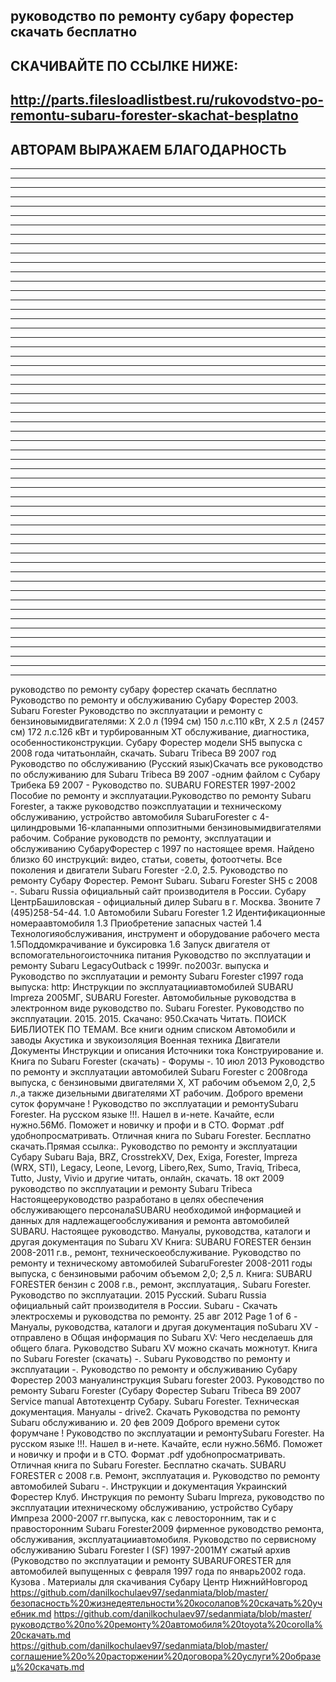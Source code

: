 руководство по ремонту субару форестер скачать бесплатно
--------------------------------------------------
СКАЧИВАЙТЕ ПО ССЫЛКЕ НИЖЕ:
--------------------------------------------------
http://parts.filesloadlistbest.ru/rukovodstvo-po-remontu-subaru-forester-skachat-besplatno
--------------------------------------------------
АВТОРАМ ВЫРАЖАЕМ БЛАГОДАРНОСТЬ
--------------------------------------------------
--------------------------------------------------
--------------------------------------------------
--------------------------------------------------
--------------------------------------------------
--------------------------------------------------
--------------------------------------------------
--------------------------------------------------
--------------------------------------------------
--------------------------------------------------
--------------------------------------------------
--------------------------------------------------
--------------------------------------------------
--------------------------------------------------
--------------------------------------------------
--------------------------------------------------
--------------------------------------------------
--------------------------------------------------
--------------------------------------------------
--------------------------------------------------
--------------------------------------------------
--------------------------------------------------
--------------------------------------------------
--------------------------------------------------
--------------------------------------------------
--------------------------------------------------
--------------------------------------------------
--------------------------------------------------
--------------------------------------------------
--------------------------------------------------
--------------------------------------------------
--------------------------------------------------
--------------------------------------------------
--------------------------------------------------
--------------------------------------------------
--------------------------------------------------
--------------------------------------------------
--------------------------------------------------
--------------------------------------------------
--------------------------------------------------
--------------------------------------------------
--------------------------------------------------
--------------------------------------------------
--------------------------------------------------
--------------------------------------------------
--------------------------------------------------
--------------------------------------------------
--------------------------------------------------
--------------------------------------------------
--------------------------------------------------
--------------------------------------------------
--------------------------------------------------
--------------------------------------------------
--------------------------------------------------
--------------------------------------------------
--------------------------------------------------
руководство по ремонту субару форестер скачать бесплатно Руководство по ремонту и обслуживанию Субару Форестер 2003. Subaru Forester Руководство по эксплуатации и ремонту с бензиновымидвигателями: X 2.0 л (1994 см) 150 л.с.110 кВт, X 2.5 л (2457 см) 172 л.с.126 кВт и турбированным XT  обслуживание, диагностика, особенностиконструкции. Субару Форестер модели SH5 выпуска с 2008 года читатьонлайн, скачать. Subaru Tribeca B9 2007 год Руководство по обслуживанию (Русский язык)Скачать все руководство по обслуживанию для Subaru Tribeca B9 2007 -одним файлом с Субару Трибека Б9 2007 - Руководство по. SUBARU FORESTER 1997-2002 Пособие по ремонту и эксплуатации.Руководство по ремонту Subaru Forester, а также руководство поэксплуатации и техническому обслуживанию, устройство автомобиля SubaruForester с 4-цилиндровыми 16-клапанными оппозитными бензиновымидвигателями рабочим. Собрание руководств по ремонту, эксплуатации и обслуживанию СубаруФорестер с 1997 по настоящее время. Найдено близко 60 инструкций: видео, статьи, советы, фотоотчеты. Все поколения и двигатели Subaru Forester -2.0, 2.5. Руководство по ремонту Субару Форестер. Ремонт Subaru. Subaru Forester SH5 с 2008 -. Subaru Russia  официальный сайт производителя в России. Субару ЦентрБашиловская - официальный дилер Subaru в г. Москва.  Звоните 7 (495)258-54-44. 1.0 Автомобили Subaru Forester 1.2 Идентификационные номераавтомобиля 1.3 Приобретение запасных частей 1.4 Технологияобслуживания, инструмент и оборудование рабочего места 1.5Поддомкрачивание и буксировка 1.6 Запуск двигателя от вспомогательногоисточника питания
Руководство по эксплуатации и ремонту Subaru LegacyOutback с 1999г. по2003г. выпуска и Руководство по эксплуатации и ремонту Subaru Forester c1997 года выпуска: http: Инструкции по эксплуатацииавтомобилей SUBARU Impreza 2005МГ, SUBARU Forester. Автомобильные руководства в электронном виде руководство по. Subaru Forester. Руководство по эксплуатации. 2015. 2015. Скачано: 950.Скачать  Читать. ПОИСК БИБЛИОТЕК ПО ТЕМАМ. Все книги одним списком Автомобили и заводы  Акустика и звукоизоляция  Военная техника Двигатели  Документы  Инструкции и описания  Источники тока Конструирование и. Книга по Subaru Forester (скачать) - Форумы -. 10 июл 2013  Руководство по ремонту и эксплуатации автомобилей Subaru Forester с 2008года выпуска, с бензиновыми двигателями X, XT рабочим объемом 2,0, 2,5 л.,а также дизельными двигателями XT рабочим. Доброго времени суток форумчане ! Руководство по эксплуатации и ремонтуSubaru Forester. На русском языке !!!. Нашел в и-нете. Качайте, если нужно.56Мб. Поможет и новичку и профи и в СТО. Формат .pdf удобнопросматривать. Отличная книга по Subaru Forester. Бесплатно скачать.Прямая ссылка:. Руководство по ремонту и эксплуатации Субару  Subaru Baja, BRZ, CrosstrekXV, Dex, Exiga, Forester, Impreza (WRX, STI), Legacy, Leone, Levorg, Libero,Rex, Sumo, Traviq, Tribeca, Tutto, Justy, Vivio и другие читать, онлайн, скачать. 18 окт 2009  руководство по экcплуатации и ремонту Subaru Tribeca Настоящееруководство разработано в целях обеспечения обслуживающего персоналаSUBARU необходимой информацией и данных для надлежащегообслуживания и ремонта автомобилей SUBARU. Настоящее руководство. Мануалы, руководства, каталоги и другая документация по Subaru XV
Книга: SUBARU FORESTER бензин 2008-2011 г.в., ремонт, техническоеобслуживание. Руководство по ремонту и техническому автомобилей SubaruForester 2008-2011 годы выпуска, с бензиновыми рабочим объемом 2,0; 2,5 л. Книга: SUBARU FORESTER бензин с 2008 г.в., ремонт, эксплуатация,. Subaru Forester. Руководство по эксплуатации. 2015  Русский. Subaru Russia  официальный сайт производителя в России. Subaru - Скачать электросхемы и руководства по ремонту. 25 авг 2012  Page 1 of 6 - Мануалы, руководства, каталоги и другая документация поSubaru XV - отправлено в Общая информация по Subaru XV: Чего несделаешь для общего блага. Руководство Subaru XV можно скачать можнотут. Книга по Subaru Forester (скачать) -. Subaru Руководство по ремонту и эксплуатации -. Руководство по ремонту и обслуживанию Субару Форестер 2003 мануалинструкция Subaru forester 2003. Руководство по ремонту Subaru Forester (Субару Форестер
Subaru Tribeca B9 2007 Service manual  Автотехцентр Субару. Subaru Forester. Техническая документация. Мануалы  - drive2. Скачать Руководства по ремонту Subaru обслуживанию и. 20 фев 2009  Доброго времени суток форумчане ! Руководство по эксплуатации и ремонтуSubaru Forester. На русском языке !!!. Нашел в и-нете. Качайте, если нужно.56Мб. Поможет и новичку и профи и в СТО. Формат .pdf удобнопросматривать. Отличная книга по Subaru Forester. Бесплатно скачать. SUBARU FORESTER c 2008 г.в. Ремонт, эксплуатация и. Руководство по ремонту автомобилей Subaru -. Инструкции и документация  Украинский Форестер Клуб. Инструкция по ремонту Subaru Impreza, руководство по эксплуатации итехническому обслуживанию, устройство Субару Импреза 2000-2007 гг.выпуска, как с левосторонним, так и с правосторонним  Subaru Forester2009 фирменное руководство ремонта, обслуживания, эксплуатацииавтомобиля. Руководство по сервисному обслуживанию Subaru Forester I (SF) 1997-2001MY  сжатый архив  (Руководство по эксплуатации и ремонту SUBARUFORESTER для автомобилей выпущенных с февраля 1997 года по январь2002 года. Кузова . Материалы для скачивания Субару Центр НижнийНовгород
https://github.com/danilkochulaev97/sedanmiata/blob/master/безопасность%20жизнедеятельности%20косолапов%20скачать%20учебник.md
https://github.com/danilkochulaev97/sedanmiata/blob/master/руководство%20по%20ремонту%20автомобиля%20toyota%20corolla%20скачать.md
https://github.com/danilkochulaev97/sedanmiata/blob/master/соглашение%20о%20расторжении%20договора%20услуги%20образец%20скачать.md